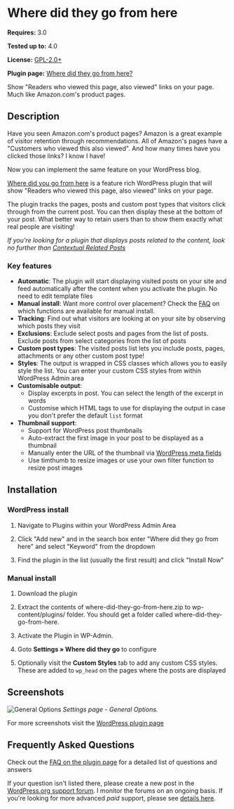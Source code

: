 # Where did they go from here

__Requires:__ 3.0

__Tested up to:__ 4.0

__License:__ [GPL-2.0+](http://www.gnu.org/licenses/gpl-2.0.html)

__Plugin page:__ <a href="http://ajaydsouza.com/wordpress/plugins/where-did-they-go-from-here/">Where did they go from here?</a>

Show "Readers who viewed this page, also viewed" links on your page. Much like Amazon.com's product pages.

## Description

Have you seen Amazon.com's product pages? Amazon is a great example of visitor retention through recommendations. All of Amazon's pages have a "Customers who viewed this also viewed". And how many times have you clicked those links? I know I have!

Now you can implement the same feature on your WordPress blog.

<a href="http://ajaydsouza.com/wordpress/plugins/where-did-they-go-from-here/">Where did you go from here</a> is a feature rich WordPress plugin that will show "Readers who viewed this page, also viewed" links on your page.

The plugin tracks the pages, posts and custom post types that visitors click through from the current post. You can then display these at the bottom of your post. What better way to retain users than to show them exactly what real people are visiting!

*If you're looking for a plugin that displays posts related to the content, look no further than <a href="http://wordpress.org/extend/plugins/contextual-related-posts/">Contextual Related Posts</a>*

### Key features

* **Automatic**: The plugin will start displaying visited posts on your site and feed automatically after the content when you activate the plugin. No need to edit template files
* **Manual install**: Want more control over placement? Check the <a href="https://wordpress.org/extend/plugins/where-did-they-go-from-here/faq/">FAQ</a> on which functions are available for manual install.
* **Tracking**: Find out what visitors are looking at on your site by observing which posts they visit
* **Exclusions**: Exclude select posts and pages from the list of posts. Exclude posts from select categories from the list of posts
* **Custom post types**: The visited posts list lets you include posts, pages, attachments or any other custom post type!
* **Styles**: The output is wrapped in CSS classes which allows you to easily style the list. You can enter your custom CSS styles from within WordPress Admin area
* **Customisable output**:
	* Display excerpts in post. You can select the length of the excerpt in words
	* Customise which HTML tags to use for displaying the output in case you don't prefer the default `list` format
* **Thumbnail support**:
	* Support for WordPress post thumbnails
	* Auto-extract the first image in your post to be displayed as a thumbnail
	* Manually enter the URL of the thumbnail via <a href="http://codex.wordpress.org/Custom_Fields">WordPress meta fields</a>
	* Use timthumb to resize images or use your own filter function to resize post images


## Installation

### WordPress install

1. Navigate to Plugins within your WordPress Admin Area

2. Click "Add new" and in the search box enter "Where did they go from here" and select "Keyword" from the dropdown

3. Find the plugin in the list (usually the first result) and click "Install Now"

### Manual install

1. Download the plugin

2. Extract the contents of where-did-they-go-from-here.zip to wp-content/plugins/ folder. You should get a folder called where-did-they-go-from-here.

3. Activate the Plugin in WP-Admin. 

4. Goto **Settings &raquo; Where did they go** to configure

5. Optionally visit the **Custom Styles** tab to add any custom CSS styles. These are added to `wp_head` on the pages where the posts are displayed


## Screenshots

![General Options](https://raw.github.com/ajaydsouza/where-did-they-go-from-here/master/screenshot-1.png)
_Settings page - General Options._

For more screenshots visit the <a href="http://wordpress.org/plugins/where-did-they-go-from-here/screenshots/">WordPress plugin page</a>


## Frequently Asked Questions

Check out the <a href="http://wordpress.org/plugins/where-did-they-go-from-here/faq/">FAQ on the plugin page</a> for a detailed list of questions and answers

If your question isn't listed there, please create a new post in the <a href="http://wordpress.org/support/plugin/where-did-they-go-from-here">WordPress.org support forum</a>. I monitor the forums on an ongoing basis. If you're looking for more advanced _paid_ support, please see <a href="http://ajaydsouza.com/support/">details here</a>.
